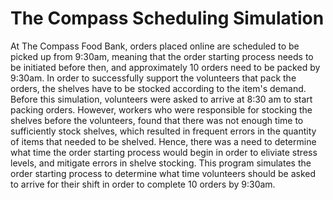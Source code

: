 # The Compass Scheduling Simulation
At The Compass Food Bank, orders placed online are scheduled to be picked up from 9:30am, meaning that the order starting process needs to be initiated before then, and approximately 10 orders need to be packed by 9:30am. In order to successfully support the volunteers that pack the orders, the shelves have to be stocked according to the item's demand. Before this 
simulation, volunteers were asked to arrive at 8:30 am to start packing orders. However, workers who were responsible for stocking the shelves before the volunteers, found that there 
was not enough time to sufficiently stock shelves, which resulted in frequent errors in the quantity of items that needed to be shelved. Hence, there was a need to determine what time
the order starting process would begin in order to eliviate stress levels, and mitigate errors in shelve stocking. This program simulates the order starting process to determine what 
time volunteers should be asked to arrive for their shift in order to complete 10 orders by 9:30am. 
